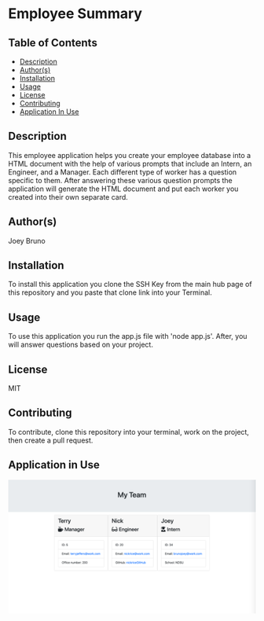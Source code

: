 # Employee Summary

## Table of Contents
* [Description](#description)
* [Author(s)](#author(s))
* [Installation](#installation)
* [Usage](#usage)
* [License](#license)
* [Contributing](#contributing)
* [Application In Use](#application-in-use)

## Description
This employee application helps you create your employee database into a HTML document with the help of various prompts that include an Intern, an Engineer, and a Manager. Each different type of worker has a question specific to them. After answering these various question prompts the application will generate the HTML document and put each worker you created into their own separate card. 
    
## Author(s)
Joey Bruno

## Installation
To install this application you clone the SSH Key from the main hub page of this repository and you paste that clone link into your Terminal.
    
## Usage
To use this application you run the app.js file with 'node app.js'. After, you will answer questions based on your project.

## License
MIT

## Contributing
To contribute, clone this repository into your terminal, work on the project, then create a pull request.

## Application in Use
![Employee Summary in Use](./Assets/employee-summary-screenshot.png)